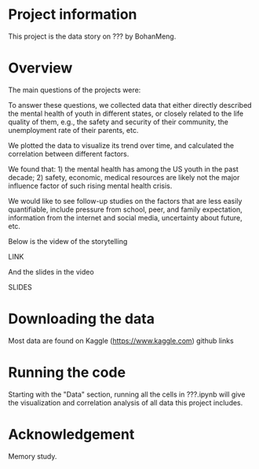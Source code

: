 # Project information

This project is the data story on ??? by BohanMeng. 

# Overview

The main questions of the projects were: 

To answer these questions, we collected data that either directly described the mental health of youth in different states, or closely related to the life quality of them, e.g., the safety and security of their community, the unemployment rate of their parents, etc. 

We plotted the data to visualize its trend over time, and calculated the correlation between different factors. 

We found that: 1) the mental health has among the US youth in the past decade; 2) safety, economic, medical resources are likely not the major influence factor of such rising mental health crisis.

We would like to see follow-up studies on the factors that are less easily quantifiable, include pressure from school, peer, and family expectation, information from the internet and social media, uncertainty about future, etc.  

Below is the videw of the storytelling

LINK

And the slides in the video

SLIDES

# Downloading the data

Most data are found on Kaggle (https://www.kaggle.com)
github links

# Running the code

Starting with the "Data" section, running all the cells in ???.ipynb will give the visualization and correlation analysis of all data this project includes. 

# Acknowledgement

Memory study. 
